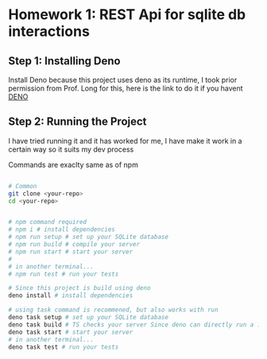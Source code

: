 # Homework 1: REST Api for sqlite db interactions

## Step 1: Installing Deno

Install Deno because this project uses deno as its runtime, I took prior permission from Prof. Long for this, here is the link to do it if you havent
[DENO](https://deno.com)


## Step 2: Running the Project

I have tried running it and it has worked for me, I have make it work in a certain way so it suits my dev process

Commands are exaclty same as of npm

```bash

# Common
git clone <your-repo>
cd <your-repo>


# npm command required
# npm i # install dependencies
# npm run setup # set up your SQLite database
# npm run build # compile your server
# npm run start # start your server
#
# in another terminal...
# npm run test # run your tests

# Since this project is build using deno
deno install # install dependencies

# using task command is recommened, but also works with run
deno task setup # set up your SQLite database
deno task build # TS checks your server Since deno can directly run a .ts file
deno task start # start your server
# in another terminal...
deno task test # run your tests


```
